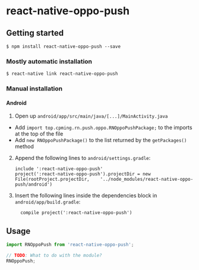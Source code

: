 
# react-native-oppo-push

## Getting started

`$ npm install react-native-oppo-push --save`

### Mostly automatic installation

`$ react-native link react-native-oppo-push`

### Manual installation


#### Android

1. Open up `android/app/src/main/java/[...]/MainActivity.java`
  - Add `import top.cpming.rn.push.oppo.RNOppoPushPackage;` to the imports at the top of the file
  - Add `new RNOppoPushPackage()` to the list returned by the `getPackages()` method
2. Append the following lines to `android/settings.gradle`:
  	```
  	include ':react-native-oppo-push'
  	project(':react-native-oppo-push').projectDir = new File(rootProject.projectDir, 	'../node_modules/react-native-oppo-push/android')
  	```
3. Insert the following lines inside the dependencies block in `android/app/build.gradle`:
  	```
      compile project(':react-native-oppo-push')
  	```


## Usage
```javascript
import RNOppoPush from 'react-native-oppo-push';

// TODO: What to do with the module?
RNOppoPush;
```
  